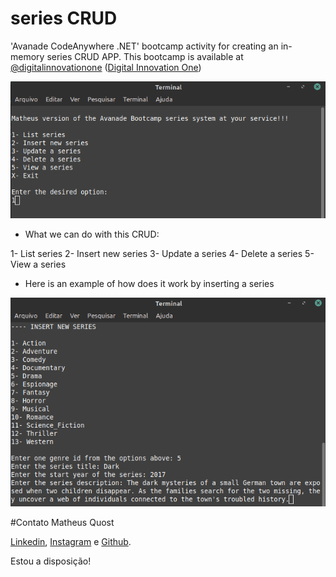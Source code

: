 # series CRUD

'Avanade CodeAnywhere .NET' bootcamp activity for creating an in-memory series CRUD APP.
This bootcamp is available at [@digitalinnovationone](https://github.com/digitalinnovationone) ([Digital Innovation One](https://web.digitalinnovation.one/))

![Home screen image - list of possible commands](https://github.com/Quost/series-crud-bootcamp-avanade/blob/master/Images/home.png)

* What we can do with this CRUD:

1- List series
2- Insert new series
3- Update a series
4- Delete a series
5- View a series

* Here is an example of how does it work by inserting a series

![Example of inserting a series](https://github.com/Quost/series-crud-bootcamp-avanade/blob/master/Images/insert.png)

#Contato
Matheus Quost

[Linkedin](https://www.linkedin.com/in/matheusquost/), [Instagram](instagram.com/matheus_quost) e [Github](github.com/Quost).

Estou a disposição!
